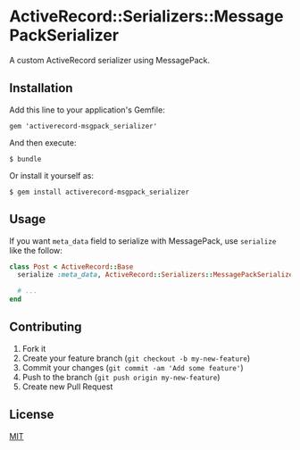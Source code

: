 # ActiveRecord::Serializers::MessagePackSerializer

A custom ActiveRecord serializer using MessagePack.

## Installation

Add this line to your application's Gemfile:

    gem 'activerecord-msgpack_serializer'

And then execute:

    $ bundle

Or install it yourself as:

    $ gem install activerecord-msgpack_serializer

## Usage

If you want `meta_data` field to serialize with MessagePack, use `serialize` like the follow:

```ruby
class Post < ActiveRecord::Base
  serialize :meta_data, ActiveRecord::Serializers::MessagePackSerializer

  # ...
end
```

## Contributing

1. Fork it
2. Create your feature branch (`git checkout -b my-new-feature`)
3. Commit your changes (`git commit -am 'Add some feature'`)
4. Push to the branch (`git push origin my-new-feature`)
5. Create new Pull Request

## License

[MIT](http://makimoto.mit-license.org/)

